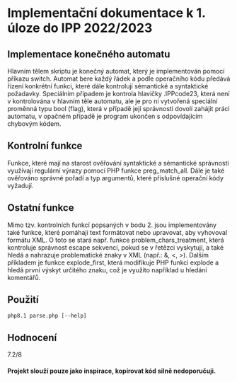 # Implementační dokumentace k 1. úloze do IPP 2022/2023 

## Implementace konečného automatu

Hlavním tělem skriptu je konečný automat, který je implementován pomocí příkazu switch. Automat bere každý řádek a podle operačního kódu předává řízení konkrétní funkci, které dále kontrolují sémantické a syntaktické požadavky. Speciálním případem je kontrola hlavičky .IPPcode23, která není v kontrolována 
v hlavním těle automatu, ale je pro ni vytvořená speciální proměnná typu bool (flag), která v případě její správnosti dovolí zahájit práci automatu, v opačném případě je program ukončen s odpovídajícím chybovým kódem.  

## Kontrolní funkce

Funkce, které mají na starost ověřování syntaktické a sémantické správnosti využívají regulární výrazy pomocí PHP funkce preg\_match\_all. Dále je také ověřováno správné pořadí a typ argumentů, které příslušné operační kódy vyžadují. 

## Ostatní funkce

Mimo tzv. kontrolních funkcí popsaných v bodu 2. jsou implementovány také funkce, které pomáhají text formátovat nebo upravovat, aby vyhovoval formátu XML. O toto se stará např. funkce problem\_chars\_treatment, která kontroluje správnost escape sekvencí, pokud se v řetězci vyskytují, a také hledá a nahrazuje problematické znaky v XML (např.: &, <, >). Dalším příkladem je funkce explode\_first, která modifikuje PHP funkci explode a hledá první výskyt určitého znaku, což je využito například u hledání komentářů. 

## Použití

`php8.1 parse.php [--help]`

## Hodnocení
7.2/8

#### Projekt slouží pouze jako inspirace, kopírovat kód silně nedoporučuji.
